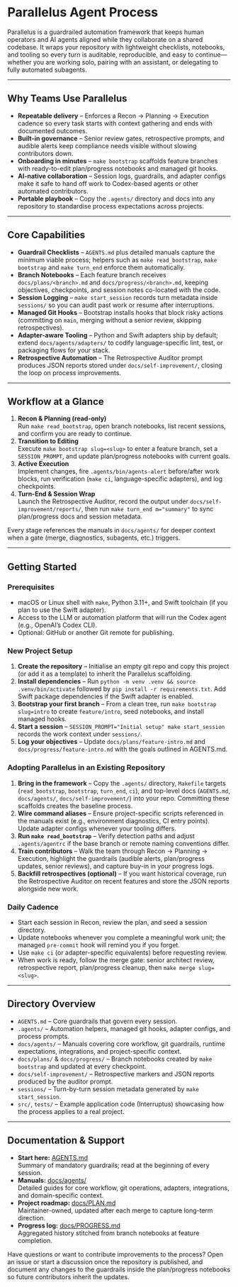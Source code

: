 # Parallelus Agent Process

Parallelus is a guardrailed automation framework that keeps human operators and
AI agents aligned while they collaborate on a shared codebase. It wraps your
repository with lightweight checklists, notebooks, and tooling so every turn is
auditable, reproducible, and easy to continue—whether you are working solo,
pairing with an assistant, or delegating to fully automated subagents.

---

## Why Teams Use Parallelus
- **Repeatable delivery** – Enforces a Recon → Planning → Execution cadence so
  every task starts with context gathering and ends with documented outcomes.
- **Built-in governance** – Senior review gates, retrospective prompts, and
  audible alerts keep compliance needs visible without slowing contributors
  down.
- **Onboarding in minutes** – `make bootstrap` scaffolds feature branches with
  ready-to-edit plan/progress notebooks and managed git hooks.
- **AI-native collaboration** – Session logs, guardrails, and adapter configs
  make it safe to hand off work to Codex-based agents or other automated
  contributors.
- **Portable playbook** – Copy the `.agents/` directory and docs into any
  repository to standardise process expectations across projects.

---

## Core Capabilities
- **Guardrail Checklists** – `AGENTS.md` plus detailed manuals capture the
  minimum viable process; helpers such as `make read_bootstrap`, `make bootstrap`
  and `make turn_end` enforce them automatically.
- **Branch Notebooks** – Each feature branch receives `docs/plans/<branch>.md`
  and `docs/progress/<branch>.md`, keeping objectives, checkpoints, and session
  notes co-located with the code.
- **Session Logging** – `make start_session` records turn metadata inside
  `sessions/` so you can audit past work or resume after interruptions.
- **Managed Git Hooks** – Bootstrap installs hooks that block risky actions
  (committing on `main`, merging without a senior review, skipping retrospectives).
- **Adapter-aware Tooling** – Python and Swift adapters ship by default; extend
  `docs/agents/adapters/` to codify language-specific lint, test, or packaging
  flows for your stack.
- **Retrospective Automation** – The Retrospective Auditor prompt produces JSON
  reports stored under `docs/self-improvement/`, closing the loop on process
  improvements.

---

## Workflow at a Glance
1. **Recon & Planning (read-only)**  
   Run `make read_bootstrap`, open branch notebooks, list recent sessions, and
   confirm you are ready to continue.
2. **Transition to Editing**  
   Execute `make bootstrap slug=<slug>` to enter a feature branch, set a
   `SESSION_PROMPT`, and update plan/progress notebooks with current goals.
3. **Active Execution**  
   Implement changes, fire `.agents/bin/agents-alert` before/after work blocks,
   run verification (`make ci`, language-specific adapters), and log checkpoints.
4. **Turn-End & Session Wrap**  
   Launch the Retrospective Auditor, record the output under
   `docs/self-improvement/reports/`, then run `make turn_end m="summary"` to
   sync plan/progress docs and session metadata.

Every stage references the manuals in `docs/agents/` for deeper context when a
gate (merge, diagnostics, subagents, etc.) triggers.

---

## Getting Started

### Prerequisites
- macOS or Linux shell with `make`, Python 3.11+, and Swift toolchain (if you
  plan to use the Swift adapter).
- Access to the LLM or automation platform that will run the Codex agent (e.g.,
  OpenAI’s Codex CLI).
- Optional: GitHub or another Git remote for publishing.

### New Project Setup
1. **Create the repository** – Initialise an empty git repo and copy this
   project (or add it as a template) to inherit the Parallelus scaffolding.
2. **Install dependencies** – Run `python -m venv .venv && source .venv/bin/activate`
   followed by `pip install -r requirements.txt`. Add Swift package dependencies
   if the Swift adapter is enabled.
3. **Bootstrap your first branch** – From a clean tree, run
   `make bootstrap slug=intro` to create `feature/intro`, seed notebooks,
   and install managed hooks.
4. **Start a session** – `SESSION_PROMPT="Initial setup" make start_session`
   records the work context under `sessions/`.
5. **Log your objectives** – Update
   `docs/plans/feature-intro.md` and `docs/progress/feature-intro.md` with the
   goals outlined in AGENTS.md.

### Adopting Parallelus in an Existing Repository
1. **Bring in the framework** – Copy the `.agents/` directory, `Makefile`
   targets (`read_bootstrap`, `bootstrap`, `turn_end`, `ci`), and top-level docs
   (`AGENTS.md`, `docs/agents/`, `docs/self-improvement/`) into your repo.
   Committing these scaffolds creates the baseline process.
2. **Wire command aliases** – Ensure project-specific scripts referenced in
   the manuals exist (e.g., environment diagnostics, CI entry points). Update
   adapter configs whenever your tooling differs.
3. **Run `make read_bootstrap`** – Verify detection paths and adjust
   `.agents/agentrc` if the base branch or remote naming conventions differ.
4. **Train contributors** – Walk the team through Recon → Planning → Execution,
   highlight the guardrails (audible alerts, plan/progress updates, senior
   reviews), and capture buy-in in your progress logs.
5. **Backfill retrospectives (optional)** – If you want historical coverage,
   run the Retrospective Auditor on recent features and store the JSON reports
   alongside new work.

### Daily Cadence
- Start each session in Recon, review the plan, and seed a session directory.
- Update notebooks whenever you complete a meaningful work unit; the managed
  `pre-commit` hook will remind you if you forget.
- Use `make ci` (or adapter-specific equivalents) before requesting review.
- When work is ready, follow the merge gate: senior architect review,
  retrospective report, plan/progress cleanup, then `make merge slug=<slug>`.

---

## Directory Overview
- `AGENTS.md` – Core guardrails that govern every session.
- `.agents/` – Automation helpers, managed git hooks, adapter configs, and
  process prompts.
- `docs/agents/` – Manuals covering core workflow, git guardrails, runtime
  expectations, integrations, and project-specific context.
- `docs/plans/` & `docs/progress/` – Branch notebooks created by `make bootstrap`
  and updated at every checkpoint.
- `docs/self-improvement/` – Retrospective markers and JSON reports produced by
  the auditor prompt.
- `sessions/` – Turn-by-turn session metadata generated by `make start_session`.
- `src/`, `tests/` – Example application code (Interruptus) showcasing how the
  process applies to a real project.

---

## Documentation & Support
- **Start here:** [AGENTS.md](./AGENTS.md)  
  Summary of mandatory guardrails; read at the beginning of every session.
- **Manuals:** [docs/agents/](./docs/agents/)  
  Detailed guides for core workflow, git operations, adapters, integrations,
  and domain-specific context.
- **Project roadmap:** [docs/PLAN.md](./docs/PLAN.md)  
  Maintainer-owned, updated after each merge to capture long-term direction.
- **Progress log:** [docs/PROGRESS.md](./docs/PROGRESS.md)  
  Aggregated history stitched from branch notebooks at feature completion.

Have questions or want to contribute improvements to the process? Open an issue
or start a discussion once the repository is published, and document any
changes to the guardrails inside the plan/progress notebooks so future
contributors inherit the updates.
